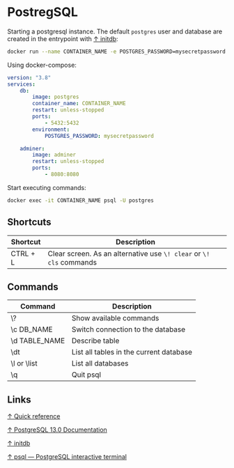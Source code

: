 # PostregSQL

Starting a postgresql instance. The default `postgres` user and database are created in the entrypoint with [↑ initdb](https://www.postgresql.org/docs/13/app-initdb.html):

```bash
docker run --name CONTAINER_NAME -e POSTGRES_PASSWORD=mysecretpassword -d -p 5432:5432 postgres
```

Using docker-compose:

```yaml
version: "3.8"
services:
    db:
        image: postgres
        container_name: CONTAINER_NAME
        restart: unless-stopped
        ports:
            - 5432:5432
        environment:
            POSTGRES_PASSWORD: mysecretpassword

    adminer:
        image: adminer
        restart: unless-stopped
        ports:
            - 8080:8080
```

Start executing commands:

```bash
docker exec -it CONTAINER_NAME psql -U postgres
```

## Shortcuts

| Shortcut | Description                                                         |
| -------- | ------------------------------------------------------------------- |
| CTRL + L | Clear screen. As an alternative use `\! clear` or `\! cls` commands |

## Commands

| Command       | Description                             |
| ------------- | --------------------------------------- |
| \\?           | Show available commands                 |
| \c DB_NAME    | Switch connection to the database       |
| \d TABLE_NAME | Describe table                          |
| \dt           | List all tables in the current database |
| \l or \list   | List all databases                      |
| \q            | Quit psql                               |

## Links

[↑ Quick reference](https://github.com/docker-library/docs/blob/master/postgres/README.md)

[↑ PostgreSQL 13.0 Documentation](https://www.postgresql.org/docs/13/index.html)

[↑ initdb](https://www.postgresql.org/docs/current/app-initdb.html)

[↑ psql — PostgreSQL interactive terminal](https://www.postgresql.org/docs/13/app-psql.html)
